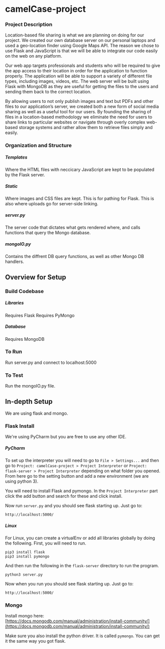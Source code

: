 # camelCase-project

### Project Description

Location-based file sharing is what we are planning on doing for our project. We created our own database server on our personal laptops and used a geo-location finder using Google Maps API. The reason we chose to use Flask and JavaScript is that we will be able to integrate our code easily on the web on any platform. 

Our web app targets professionals and students who will be required to give the app access to their location in order for the application to function properly. The application will be able to support a variety of different file types, including images, videos, etc. The web server will be built using Flask with MongoDB as they are useful for getting the files to the users and sending them back to the correct location.

By allowing users to not only publish images and text but PDFs and other files to our application’s server, we created both a new form of social media sharing as well as a useful tool for our users. By founding the sharing of files in a location-based methodology we eliminate the need for users to share links to particular websites or navigate through overly complex web-based storage systems and rather allow them to retrieve files simply and easily.  

### Organization and Structure
##### Templates
Where the HTML files with neccicary JavaScript are kept to be populated by the Flask server. 
##### Static
Where images and CSS files are kept. This is for pathing for Flask. This is also where uploads go for server-side linking. 
##### server.py
The server code that dictates what gets rendered where, and calls functions that query the Mongo database.
##### mongoIO.py
Contains the diffrent DB query functions, as well as other Mongo DB handlers.

## Overview for Setup
### Build Codebase
##### Libraries
Requires Flask
Requires PyMongo
##### Database
Requires MongoDB

### To Run
Run server.py and connect to localhost:5000

### To Test
Run the mongoIO.py file. 


## In-depth Setup
We are using flask and mongo.
### Flask Install
We're using PyCharm but you are free to use any other IDE.

##### PyCharm
To set up the interpreter you will need to go to `File > Settings...` and then go to `Project: camelCase-project > Project Interpreter` or `Project: flask-server > Project Interpreter` depending on what folder you opened. From here go to the setting button and add a new environment (we are using python 3).

You will need to install Flask and pymongo. In the `Project Interpreter` part click the add button and search for these and click install.

Now run `server.py` and you should see flask starting up. Just go to:
```
http://localhost:5000/
```

##### Linux
For Linux, you can create a virtualEnv or add all libraries globally by doing the following.
First, you will need to run.
```
pip3 install flask
pip3 install pymongo
```
And then run the following in the `flask-server` directory to run the program.
```
python3 server.py
```

Now when you run you should see flask starting up. Just go to:
```
http://localhost:5000/
```

### Mongo
Install mongo here: [https://docs.mongodb.com/manual/administration/install-community/](https://docs.mongodb.com/manual/administration/install-community/)

Make sure you also install the python driver. It is called `pymongo`. You can get it the same way you got flask.
